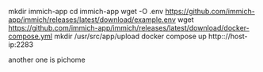 mkdir immich-app
cd immich-app
wget -O .env https://github.com/immich-app/immich/releases/latest/download/example.env
wget https://github.com/immich-app/immich/releases/latest/download/docker-compose.yml
mkdir /usr/src/app/upload
docker compose up
http:://host-ip:2283

another one is pichome